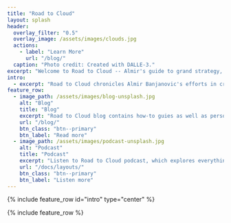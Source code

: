 ```yaml
---
title: "Road to Cloud"
layout: splash
header:
  overlay_filter: "0.5"
  overlay_image: /assets/images/clouds.jpg
  actions:
    - label: "Learn More"
      url: "/blog/"
  caption: "Photo credit: Created with DALLE-3."
excerpt: "Welcome to Road to Cloud -- Almir's guide to grand strategy, imaginative solutions and creative implementations!"
intro:
  - excerpt: "Road to Cloud chronicles Almir Banjanovic's efforts in crafting secure, high-performance, cost-effective, and resilient solutions for your enterprise journey."
feature_row:
  - image_path: /assets/images/blog-unsplash.jpg
    alt: "Blog"
    title: "Blog"
    excerpt: "Road to Cloud blog contains how-to guies as well as personal reflections. Building tomorrow's cloud, today."
    url: "/blog/"
    btn_class: "btn--primary"
    btn_label: "Read more"
  - image_path: /assets/images/podcast-unsplash.jpg
    alt: "Podcast"
    title: "Podcast"
    excerpt: "Listen to Road to Cloud podcast, which explores everything from cloud and architecture to how technology intersects with our daily lives."
    url: "/docs/layouts/"
    btn_class: "btn--primary"
    btn_label: "Listen more"
---
```


{% include feature_row id="intro" type="center" %}

{% include feature_row %}
